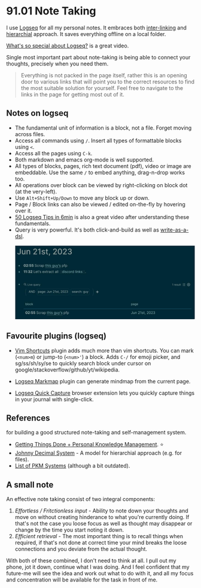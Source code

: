 # 91.01 Note Taking

I use [Logseq](https://logseq.com) for all my personal notes. It embraces both [inter-linking](https://docs.logseq.com/#/page/how%20to%20create%20pages%20in%20logseq) and [hierarchial](https://blog.logseqmastery.com/post/logseq-namespaces) approach. It saves everything offline on a local folder.

[What's so special about Logseq?](https://youtu.be/oBtKHwFBn0k) is a great video.

Single most important part about note-taking is being able to connect your thoughts, precisely when you need them.

> Everything is not packed in the page itself, rather this is an opening door to various links that will point you to the correct resources to find the most suitable solution for yourself. Feel free to navigate to the links in the page for getting most out of it.

## Notes on logseq

* The fundamental unit of information is a block, not a file. Forget moving across files.
* Access all commands using `/`. Insert all types of formattable blocks using `<`.
* Access all the pages using `C-k`.
* Both markdown and emacs org-mode is well supported.
* All types of blocks, pages, rich text document (pdf), video or image are embeddable. Use the same `/` to embed anything, drag-n-drop works too.
* All operations over block can be viewed by right-clicking on block dot (at the very-left).
* Use `Alt+Shift+Up/Down` to move any block up or down.
* Page / Block links can also be viewed / edited on-the-fly by hovering over it.
* [50 Logseq Tips in 6min](https://youtu.be/r_tcDooayOo) is also a great video after understanding these fundamentals.
* Query is very powerful. It's both click-and-build as well as [write-as-a-dsl](https://qwxlea.github.io/#/page/datalog%2Fintro%20to%20datalog).<br><br>
  ![Logseq Query](./logseq-query.jpg)

## Favourite plugins (logseq)

* [Vim Shortcuts](https://github.com/vipzhicheng/logseq-plugin-vim-shortcuts) plugin adds much more than vim shortcuts. You can mark (`<num>m`) or jump-to (`<num>'`) a block. Adds `C-/` for emoji picker, and sg/ss/sh/sy/se to quickly search block under cursor on google/stackoverflow/github/yt/wikipedia.

* [Logseq Markmap](https://github.com/vipzhicheng/logseq-plugin-mark-map) plugin can generate mindmap from the current page.

* [Logseq Quick Capture](https://chrome.google.com/webstore/detail/logseq-quick-capture/hdpmdgiddmjppbeahnglgagndmahlanc) browser extension lets you quickly capture things in your journal with single-click.


## References

for building a good structured note-taking and self-management system.

* [Getting Things Done + Personal Knowledge Management](https://fortelabs.com/blog/gtd-x-pkm). ⭐
* [Johnny Decimal System](https://johnnydecimal.com/10-19-concepts/11-core/11.01-introduction) - A model for hierarchial approach (e.g. for files).
* [List of PKM Systems](https://www.reddit.com/r/PKMS/comments/nfef59/list_of_personal_knowledge_management_systems) (although a bit outdated).

## A small note

An effective note taking consist of two integral components:

1. _Effortless / Fritctionless input_ - Ability to note down your thoughts and move on without creating hinderance to what you're currently doing. If that's not the case you loose focus as well as thought may disappear or change by the time you start noting it down.
2. _Efficient retrieval_ - The most important thing is to recall things when required, if that's not done at correct time your mind breaks the loose connections and you deviate from the actual thought.

With both of these combined, I don't need to think at all. I pull out my phone, jot it down, continue what I was doing. And I feel confident that my future-me will see the idea and work out what to do with it, and all my focus and concentration will be available for the task in front of me.

